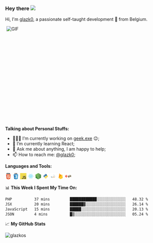 ### Hey there <img src="https://media.giphy.com/media/hvRJCLFzcasrR4ia7z/giphy.gif" width="25px">

Hi, I'm [glazk0](https://twitter.com/glazk0), a passionate self-taught development 🚀 from Belgium.

  <img align="right" alt="GIF" src="https://github.com/abhisheknaiidu/abhisheknaiidu/blob/master/code.gif?raw=true" width="500" height="320" />
  
**Talking about Personal Stuffs:**

- 👨🏽‍💻 I’m currently working on [geek.exe](https://geek-exe.ovh) :wink:;
- 🌱 I’m currently learning React; 
- 💬 Ask me about anything, I am happy to help;
- 📫 How to reach me: [@glazk0](https://twitter.com/glazk0);

**Languages and Tools:**  

<code><img height="20" src="https://raw.githubusercontent.com/github/explore/80688e429a7d4ef2fca1e82350fe8e3517d3494d/topics/html/html.png"></code>
<code><img height="20" src="https://raw.githubusercontent.com/github/explore/80688e429a7d4ef2fca1e82350fe8e3517d3494d/topics/css/css.png"></code>
<code><img height="20" src="https://raw.githubusercontent.com/github/explore/80688e429a7d4ef2fca1e82350fe8e3517d3494d/topics/javascript/javascript.png"></code>
<code><img height="20" src="https://raw.githubusercontent.com/github/explore/80688e429a7d4ef2fca1e82350fe8e3517d3494d/topics/react/react.png"></code>
<code><img height="20" src="https://raw.githubusercontent.com/github/explore/80688e429a7d4ef2fca1e82350fe8e3517d3494d/topics/nodejs/nodejs.png"></code>
<code><img height="20" src="https://raw.githubusercontent.com/github/explore/80688e429a7d4ef2fca1e82350fe8e3517d3494d/topics/python/python.png"></code>
<code><img height="20" src="https://raw.githubusercontent.com/github/explore/80688e429a7d4ef2fca1e82350fe8e3517d3494d/topics/mysql/mysql.png"></code>
<code><img height="20" src="https://raw.githubusercontent.com/github/explore/80688e429a7d4ef2fca1e82350fe8e3517d3494d/topics/firebase/firebase.png"></code>
<code><img height="20" src="https://raw.githubusercontent.com/github/explore/80688e429a7d4ef2fca1e82350fe8e3517d3494d/topics/git/git.png"></code>

📊 **This Week I Spent My Time On:**
<!--START_SECTION:waka-->
```text
PHP          37 mins         ████████████░░░░░░░░░░░░░   48.32 % 
JSX          20 mins         ██████▓░░░░░░░░░░░░░░░░░░   26.14 % 
JavaScript   15 mins         █████░░░░░░░░░░░░░░░░░░░░   20.13 % 
JSON         4 mins          █▒░░░░░░░░░░░░░░░░░░░░░░░   05.24 % 
```
<!--END_SECTION:waka-->

📈 **My GitHub Stats**

<p align="left"> <img src="https://github-readme-stats.vercel.app/api?username=glazkos&show_icons=true&theme=gotham" alt="glazkos" />



